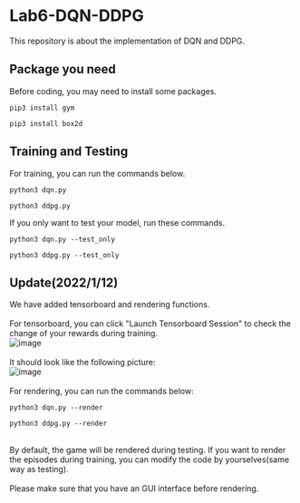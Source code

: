 # Lab6-DQN-DDPG
This repository is about the implementation of DQN and DDPG.
## Package you need
Before coding, you may need to install some packages.
```
pip3 install gym
```
```
pip3 install box2d
```
## Training and Testing
For training, you can run the commands below.
```
python3 dqn.py
```
```
python3 ddpg.py
```
If you only want to test your model, run these commands.
```
python3 dqn.py --test_only
```
```
python3 ddpg.py --test_only
```
## Update(2022/1/12)
We have added tensorboard and rendering functions.<br><br>
For tensorboard, you can click "Launch Tensorboard Session" to check the change of your rewards during training.<br>
![image](https://user-images.githubusercontent.com/68993019/149170835-72e84c5e-5173-48ce-b40c-882b657e4527.png)
<br><br>It should look like the following picture:<br>
![image](https://user-images.githubusercontent.com/68993019/149171918-68b64655-3765-4d96-b834-37a43d028e8a.png)
<br><br>For rendering, you can run the commands below:
```
python3 dqn.py --render
```
```
python3 ddpg.py --render
```
<br>By default, the game will be rendered during testing. If you want to render the episodes during training, you can modify the code by yourselves(same way as testing).
<br><br>Please make sure that you have an GUI interface before rendering.



